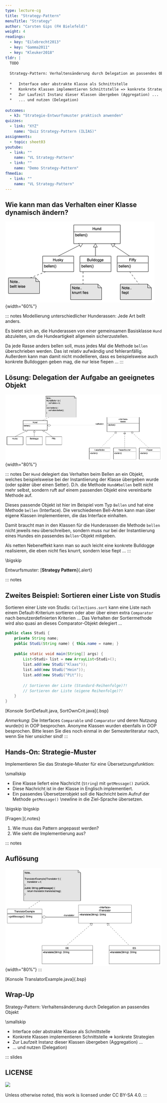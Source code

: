 ```yaml
---
type: lecture-cg
title: "Strategy-Pattern"
menuTitle: "Strategy"
author: "Carsten Gips (FH Bielefeld)"
weight: 4
readings:
  - key: "Eilebrecht2013"
  - key: "Gamma2011"
  - key: "Kleuker2018"
tldr: |
  TODO

  Strategy-Pattern: Verhaltensänderung durch Delegation an passendes Objekt

  *   Interface oder abstrakte Klasse als Schnittstelle
  *   Konkrete Klassen implementieren Schnittstelle => konkrete Strategien
  *   Zur Laufzeit Instanz dieser Klassen übergeben (Aggregation) ...
  *   ... und nutzen (Delegation)

outcomes:
  - k3: "Strategie-Entwurfsmuster praktisch anwenden"
quizzes:
  - link: "XYZ"
    name: "Quiz Strategy-Pattern (ILIAS)"
assignments:
  - topic: sheet03
youtube:
  - link: ""
    name: "VL Strategy-Pattern"
  - link: ""
    name: "Demo Strategy-Pattern"
fhmedia:
  - link: ""
    name: "VL Strategy-Pattern"
---
```



## Wie kann man das Verhalten einer Klasse dynamisch ändern?

![](images/hunde.png){width="60%"}

::: notes
Modellierung unterschiedlicher Hunderassen: Jede Art bellt anders.

Es bietet sich an, die Hunderassen von einer gemeinsamen Basisklasse
`Hund` abzuleiten, um die Hundeartigkeit allgemein sicherzustellen.

Da jede Rasse anders bellen soll, muss jedes Mal die Methode `bellen`
überschrieben werden. Das ist relativ aufwändig und fehleranfällig.
Außerdem kann man damit nicht modellieren, dass es beispielsweise
auch konkrete Bulldoggen geben mag, die nur leise fiepen ...
:::


## Lösung: Delegation der Aufgabe an geeignetes Objekt

![](images/hunde_strat.png){width="80%"}

::: notes
Der `Hund` delegiert das Verhalten beim Bellen an ein Objekt,
welches beispielsweise bei der Instantiierung der Klasse übergeben
wurde (oder später über einen Setter). D.h. die Methode `Hund#bellen`
bellt nicht mehr selbst, sondern ruft auf einem passenden Objekt
eine vereinbarte Methode auf.

Dieses passende Objekt ist hier im Beispiel vom Typ `Bellen` und
hat eine Methode `bellen` (Interface). Die verschiedenen Bell-Arten
kann man über eigene Klassen implementieren, die das Interface
einhalten.

Damit braucht man in den Klassen für die Hunderassen die Methode
`bellen` nicht jeweils neu überschreiben, sondern muss nur bei
der Instantiierung eines Hundes ein passendes `Bellen`-Objekt
mitgeben.

Als netten Nebeneffekt kann man so auch leicht eine konkrete
Bulldogge realisieren, die eben nicht fies knurrt, sondern
leise fiept ...
:::

\bigskip

Entwurfsmuster: [**Strategy Pattern**]{.alert}

<!-- XXX
Assoziation vs. Aggregation vs. Komposition
https://de.wikipedia.org/wiki/Aggregation_(Informatik)
https://de.wikipedia.org/wiki/Assoziation_(UML)#Aggregation_und_Komposition
https://de.wikipedia.org/wiki/Klassendiagramm

Aggregation (leere Raute) hebt Teil-Ganzes-Beziehung hervor. Teile können
ohne das Ganze existieren (Beispiel: Ehepartner). D.h. auf der einbindenden
Seite (mit der leeren Raute) hat man 0..* stehen.

Komposition (volle Raute) hebt Teil-Ganzes-Beziehung hervor. Teile können
aber nicht ohne das Ganze existieren (Beispiel: Gebäude und Stockwerke: Ein
Gebäude besteht aus Stockwerken, die ohne das Gebäude aber nicht existieren.).
D.h. auf der einbindenden Seite (mit der vollen Raute) steht implizit eine 1.
--->

::: notes
## Zweites Beispiel: Sortieren einer Liste von Studis

Sortieren einer Liste von Studis: `Collections.sort` kann eine Liste
nach einem Default-Kriterium sortieren oder aber über einen extra
`Comparator` nach benutzerdefinierten Kriterien ... Das Verhalten der
Sortiermethode wird also quasi an dieses Comparator-Objekt delegiert ...

```java
public class Studi {
    private String name;
    public Studi(String name) { this.name = name; }

    public static void main(String[] args) {
        List<Studi> list = new ArrayList<Studi>();
        list.add(new Studi("Klaas"));
        list.add(new Studi("Hein"));
        list.add(new Studi("Pit"));

        // Sortieren der Liste (Standard-Reihenfolge)?!
        // Sortieren der Liste (eigene Reihenfolge)?!
    }
}
```

[Konsole SortDefault.java, SortOwnCrit.java]{.bsp}

_Anmerkung_:
Die Interfaces `Comparable` und `Comparator` und deren Nutzung wurde(n) in
OOP besprochen. Anonyme Klassen wurden ebenfalls in OOP besprochen. Bitte
lesen Sie dies noch einmal in der Semesterliteratur nach, wenn Sie hier
unsicher sind!
:::


## Hands-On: Strategie-Muster

Implementieren Sie das Strategie-Muster für eine Übersetzungsfunktion:

\smallskip

*   Eine Klasse liefert eine Nachricht (`String`) mit `getMessage()` zurück.
*   Diese Nachricht ist in der Klasse in Englisch implementiert.
*   Ein passendes Übersetzerobjekt soll die Nachricht beim Aufruf der Methode
    `getMessage()` \newline in die Ziel-Sprache übersetzen.

\bigskip
\bigskip

[Fragen:]{.notes}

1.  Wie muss das Pattern angepasst werden?
2.  Wie sieht die Implementierung aus?


::: notes
## Auflösung

![](images/translator.png){width="80%"}
:::

[Konsole TranslatorExample.java]{.bsp}


## Wrap-Up

Strategy-Pattern: Verhaltensänderung durch Delegation an passendes Objekt

\smallskip

*   Interface oder abstrakte Klasse als Schnittstelle
*   Konkrete Klassen implementieren Schnittstelle => konkrete Strategien
*   Zur Laufzeit Instanz dieser Klassen übergeben (Aggregation) ...
*   ... und nutzen (Delegation)







<!-- DO NOT REMOVE - THIS IS A LAST SLIDE TO INDICATE THE LICENSE AND POSSIBLE EXCEPTIONS (IMAGES, ...). -->
::: slides
## LICENSE
![](https://licensebuttons.net/l/by-sa/4.0/88x31.png)

Unless otherwise noted, this work is licensed under CC BY-SA 4.0.
:::
